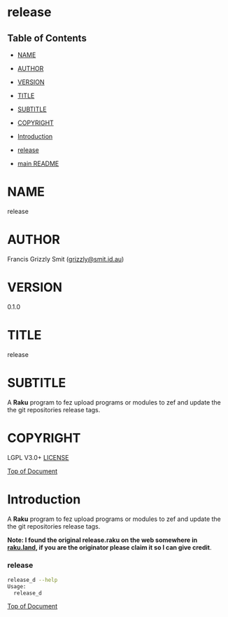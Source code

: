 release
=======

Table of Contents
-----------------

  * [NAME](#name)

  * [AUTHOR](#author)

  * [VERSION](#version)

  * [TITLE](#title)

  * [SUBTITLE](#subtitle)

  * [COPYRIGHT](#copyright)

  * [Introduction](#introduction)

  * [release](#release-1)

  * [main README](/README.md)

NAME
====

release

AUTHOR
======

Francis Grizzly Smit (grizzly@smit.id.au)

VERSION
=======

0.1.0

TITLE
=====

release

SUBTITLE
========

A **Raku** program to fez upload programs or modules to zef and update the the git repositories release tags.

COPYRIGHT
=========

LGPL V3.0+ [LICENSE](https://github.com/grizzlysmit/App-Doc-N-Save/blob/main/LICENSE)

[Top of Document](#table-of-contents)

Introduction
============

A **Raku** program to fez upload programs or modules to zef and update the the git repositories release tags. 

**Note: I found the original release.raku on the web somewhere in [raku.land](https://raku.land/), if you are the originator please claim it so I can give credit**.

### release

```bash
release_d --help
Usage:
  release_d
```

[Top of Document](#table-of-contents)

